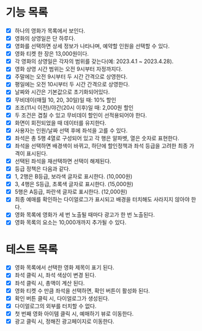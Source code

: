 # 기능 목록

- [x] 하나의 영화가 목록에서 보인다.
- [x] 영화의 상영일은 단 하루다.
- [x] 영화를 선택하면 상세 정보가 나타나며, 예약할 인원을 선택할 수 있다.
- [x] 영화 티켓 한 장은 13,000원이다.
- [x] 각 영화의 상영일은 각자의 범위를 갖는다(예: 2023.4.1 ~ 2023.4.28).
- [x] 영화 상영 시간 범위는 오전 9시부터 자정까지다.
- [x] 주말에는 오전 9시부터 두 시간 간격으로 상영한다.
- [x] 평일에는 오전 10시부터 두 시간 간격으로 상영한다.
- [x] 날짜와 시간은 기본값으로 초기화되어있다.
- [x] 무비데이(매월 10, 20, 30일)일 때: 10% 할인
- [x] 조조(11시 이전)/야간(20시 이후)일 때: 2,000원 할인
- [x] 두 조건은 겹칠 수 있고 무비데이 할인이 선적용되어야 한다.
- [x] 화면이 회전되었을 때 데이터를 유지한다.
- [x] 사용자는 인원/날짜 선택 후에 좌석을 고를 수 있다.
- [x] 좌석은 총 5행 4열로 구성되어 있고 각 행은 알파벳, 열은 숫자로 표현한다.
- [x] 좌석을 선택하면 배경색이 바뀌고, 하단에 할인정책과 좌석 등급을 고려한 최종 가격이 표시된다.
- [x] 선택된 좌석을 재선택하면 선택이 해제된다.
- [x] 등급 정책은 다음과 같다.
- [x] 1, 2행은 B등급, 보라색 글자로 표시한다. (10,000원)
- [x] 3, 4행은 S등급, 초록색 글자로 표시한다. (15,000원)
- [x] 5행은 A등급, 파란색 글자로 표시한다. (12,000원)
- [x] 최종 예매를 확인하는 다이얼로그가 표시되고 배경을 터치해도 사라지지 않아야 한다.
- [x] 영화 목록에 영화가 세 번 노출될 때마다 광고가 한 번 노출된다.
- [x] 영화 목록의 요소는 10,000개까지 추가될 수 있다.

# 테스트 목록

- [x] 영화 목록에서 선택한 영화 제목이 표기 된다.
- [x] 좌석 클릭 시, 좌석 색상이 변경 된다.
- [x] 좌석 클릭 시, 총액이 계산 된다.
- [x] 영화 티켓 수 만큼 좌석을 선택하면, 확인 버튼이 활성화 된다.
- [x] 확인 버튼 클릭 시, 다이얼로그가 생성된다.
- [x] 다이얼로그의 외부를 터치할 수 없다.
- [x] 첫 번째 영화 아이템 클릭 시, 예매하기 뷰로 이동한다.
- [x] 광고 클릭 시, 정해진 광고페이지로 이동한다.